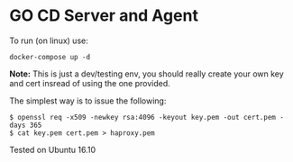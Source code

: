 # GO CD Server and Agent

To run (on linux) use:
```
docker-compose up -d
```

**Note:** This is just a dev/testing env, you should really create your own key and cert insread of using the one provided.  

The simplest way is to issue the following:  
```
$ openssl req -x509 -newkey rsa:4096 -keyout key.pem -out cert.pem -days 365
$ cat key.pem cert.pem > haproxy.pem
```

Tested on Ubuntu 16.10
